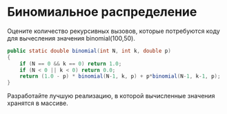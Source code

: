 # Биномиальное распределение

Оцените количество рекурсивных вызовов, которые  потребуются коду для вычесления значения binomial(100,50).

```Java
public static double binomial(int N, int k, double p)
{
    if (N == 0 && k == 0) return 1.0;
    if (N < 0 || k < 0) return 0.0;
    return (1.0 - p) * binomial(N-1, k, p) + p*binomial(N-1, k-1, p);
}
```
Разработайте лучшую реализацию, в которой вычисленные значения хранятся в массиве. 